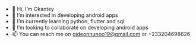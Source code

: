 - 👋 Hi, I’m Okantey
- 👀 I’m interested in developing android apps
- 🌱 I’m currently learning python, flutter and sql
- 💞️ I’m looking to collaborate on developing android apps
- 📫 You can reach me on gideonnunoo19@gmail.com or +233204698626

<!---
Okantey/Okantey is a ✨ special ✨ repository because its `README.md` (this file) appears on your GitHub profile.
You can click the Preview link to take a look at your changes.
--->
